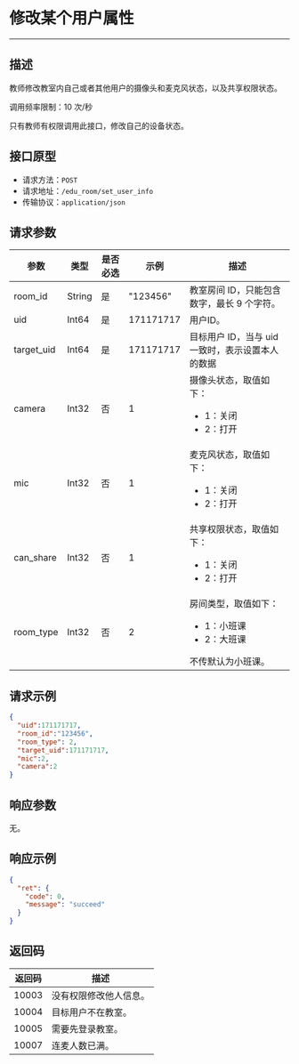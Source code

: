 # 修改某个用户属性
---
## 描述

教师修改教室内自己或者其他用户的摄像头和麦克风状态，以及共享权限状态。

调用频率限制：10 次/秒

<Warning title="注意">


只有教师有权限调用此接口，修改自己的设备状态。
</Warning>



## 接口原型

* 请求方法：`POST`
* 请求地址：`/edu_room/set_user_info`
* 传输协议：`application/json`



## 请求参数

| 参数       | 类型   | 是否必选 | 示例      | 描述                                          |
| ---------- | ------ | -------- | --------- | --------------------------------------------- |
| room_id    | String | 是       | "123456"  | 教室房间 ID，只能包含数字，最长 9 个字符。                                    |
| uid        | Int64  | 是       | 171171717 | 用户ID。                                        |
| target_uid | Int64  | 是       | 171171717 | 目标用户 ID，当与 uid 一致时，表示设置本人的数据 |
| camera     | Int32  | 否       | 1         | 摄像头状态，取值如下： <ul><li>1：关闭</li><li>2：打开</li></ul>      |
| mic        | Int32  | 否       | 1         | 麦克风状态，取值如下： <ul><li>1：关闭</li><li>2：打开</li></ul>                  |
| can_share  | Int32  | 否       | 1         | 共享权限状态，取值如下： <ul><li>1：关闭</li><li>2：打开</li></ul>               |
| room_type | Int32  | 否	| 2	    | 房间类型，取值如下： <ul><li>1：小班课</li><li>2：大班课</li></ul>  不传默认为小班课。 |



## 请求示例

```json
{
  "uid":171171717,
  "room_id":"123456",
  "room_type": 2,
  "target_uid":171171717,
  "mic":2,
  "camera":2
}
```



## 响应参数

无。



## 响应示例

```json
{
  "ret": {
    "code": 0,
    "message": "succeed"
  }
}
```



## 返回码

| 返回码 | 描述                 |
| ------ | -------------------- |
| 10003  | 没有权限修改他人信息。 |
| 10004  | 目标用户不在教室。     |
| 10005  | 需要先登录教室。      |
| 10007  | 连麦人数已满。         |
